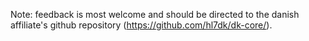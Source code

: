 Note: feedback is most welcome and should be directed to the danish affiliate's github repository (https://github.com/hl7dk/dk-core/).